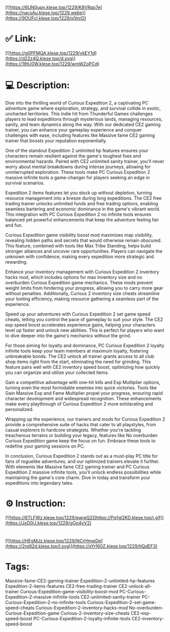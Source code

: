 [![https://6UN0upn.klese.top/1229/K8VRqp7e](https://nacsAu.klese.top/1229.webp)](https://9OUFcl.klese.top/1229/q1mrD)
# ✅ Link:
[![https://g0PFMQA.klese.top/1229/ykEY1d](https://d22z4Q.klese.top/d.svg)](https://19tU0W.klese.top/1229/wmWZoPCd)
# 💻 Description:
Dive into the thrilling world of Curious Expedition 2, a captivating PC adventure game where exploration, strategy, and survival collide in exotic, uncharted territories. This indie hit from Thunderful Games challenges players to lead expeditions through mysterious lands, managing resources, sanity, and team dynamics along the way. With our dedicated CE2 gaming trainer, you can enhance your gameplay experience and conquer challenges with ease, including features like Massive fame CE2 gaming trainer that boosts your reputation exponentially.



One of the standout Expedition 2 unlimited hp features ensures your characters remain resilient against the game's toughest foes and environmental hazards. Paired with CE2 unlimited sanity trainer, you'll never worry about mental breakdowns during intense journeys, allowing for uninterrupted exploration. These tools make PC Curious Expedition 2 massive infinite tools a game-changer for players seeking an edge in survival scenarios.



Expedition 2 items features let you stock up without depletion, turning resource management into a breeze during long expeditions. The CE2 free trading trainer unlocks unlimited funds and free trading options, enabling seamless bartering and economic dominance in the game's vibrant world. This integration with PC Curious Expedition 2 no infinite tools ensures balanced yet powerful enhancements that keep the adventure feeling fair and fun.



Curious Expedition game visibility boost mod maximizes map visibility, revealing hidden paths and secrets that would otherwise remain obscured. This feature, combined with tools like Max Tribe Standing, helps build stronger alliances and uncover rare opportunities. Players can navigate the unknown with confidence, making every expedition more strategic and rewarding.



Enhance your inventory management with Curious Expedition 2 inventory hacks mod, which includes options for max inventory size and no overburden Curious Expedition game mechanics. These mods prevent weight limits from hindering your progress, allowing you to carry more gear without penalties. Additionally, Curious 2 inventory size cheats streamline your looting efficiency, making resource gathering a seamless part of the experience.



Speed up your adventures with Curious Expedition 2 set game speed cheats, letting you control the pace of gameplay to suit your style. The CE2 exp speed boost accelerates experience gains, helping your characters level up faster and unlock new abilities. This is perfect for players who want to dive deeper into the game's mechanics without the grind.



For those aiming for loyalty and dominance, PC Curious Expedition 2 loyalty infinite tools keep your team members at maximum loyalty, fostering unbreakable bonds. The CE2 unlock all trainer grants access to all club shop items right from the start, eliminating the need for grinding. This feature pairs well with CE2 inventory speed boost, optimizing how quickly you can organize and utilize your collected items.



Gain a competitive advantage with one-hit kills and Exp Multiplier options, turning even the most formidable enemies into quick victories. Tools like Gain Massive Exp and Fame Multiplier propel your progress, ensuring rapid character development and widespread recognition. These enhancements make every playthrough of Curious Expedition 2 more exhilarating and personalized.



Wrapping up the experience, our trainers and mods for Curious Expedition 2 provide a comprehensive suite of hacks that cater to all playstyles, from casual explorers to hardcore strategists. Whether you're tackling treacherous terrains or building your legacy, features like No overburden Curious Expedition game keep the focus on fun. Embrace these tools to redefine your gaming sessions on PC.



In conclusion, Curious Expedition 2 stands out as a must-play PC title for fans of roguelike adventures, and our optimized trainers elevate it further. With elements like Massive fame CE2 gaming trainer and PC Curious Expedition 2 massive infinite tools, you'll unlock endless possibilities while maintaining the game's core charm. Dive in today and transform your expeditions into legendary tales.

# ⚙️ Instruction:
[![https://6TLFWz.klese.top/1229/ewreQ2](https://Pq1gl2KD.klese.top/i.gif)](https://JxD0lJ.klese.top/1229/gOq4yV2)
#
[![https://HEgMJz.klese.top/1229/NCrHmwDe](https://2rq92d.klese.top/l.svg)](https://sYrf60Z.klese.top/1229/tlQdEF3)
# Tags:
Massive-fame-CE2-gaming-trainer Expedition-2-unlimited-hp-features Expedition-2-items-features CE2-free-trading-trainer CE2-unlock-all-trainer Curious-Expedition-game-visibility-boost-mod PC-Curious-Expedition-2-massive-infinite-tools CE2-unlimited-sanity-trainer PC-Curious-Expedition-2-no-infinite-tools Curious-Expedition-2-set-game-speed-cheats Curious-Expedition-2-inventory-hacks-mod No-overburden-Curious-Expedition-game Curious-2-inventory-size-cheats CE2-exp-speed-boost PC-Curious-Expedition-2-loyalty-infinite-tools CE2-inventory-speed-boost






